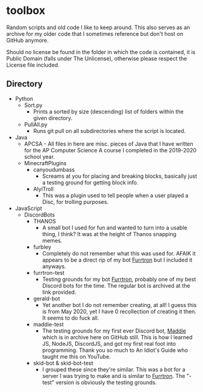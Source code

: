 # toolbox
Random scripts and old code I like to keep around. This also serves as an archive for my older code that I sometimes reference but don't host on GitHub anymore.

Should no license be found in the folder in which the code is contained, it is Public Domain (falls under The Unlicense), otherwise please respect the License file included.

## Directory

- Python
	- Sort.py
	  - Prints a sorted by size (descending) list of folders within the given directory.
	- PullAll.py
	  - Runs git pull on all subdirectories where the script is located.
- Java
	- APCSA - All files in here are misc. pieces of Java that I have written for the AP Computer Science A course I completed in the 2019-2020 school year.
	- MinecraftPlugins
		- canyoudumbass
			- Screams at you for placing and breaking blocks, basically just a testing ground for getting block info.
		- AlylTroll
			- This was a plugin used to tell people when a user played a Disc, for trolling purposes.
- JavaScript
	- DiscordBots
		- THANOS
			- A small bot I used for fun and wanted to turn into a usable thing, I think? It was at the height of Thanos snapping memes.
		- furbley
			- Completely do not remember what this was used for. AFAIK it appears to be a direct rip of my bot [Furrtron](https://github.com/ZenIsBestWolf/furrtron) but I included it anyways.
		- furrtron-test
			- Testing grounds for my bot [Furrtron](https://github.com/ZenIsBestWolf/furrtron), probably one of my best Discord bots for the time. The regular bot is archived at the link provided.
		- gerald-bot
			- Yet another bot I do not remember creating, at all! I guess this is from May 2020, yet I have 0 recollection of creating it then. It seems to do fuck all.
		- maddie-test
			- The testing grounds for my first ever Discord bot, [Maddie](https://github.com/ZenIsBestWolf/maddie-bot) which is in archive here on GitHub still. This is how I learned JS, NodeJS, DiscordJS, and got my first real foot into programming. Thank you so much to An Idiot's Guide who taught me this on YouTube.
		- skid-bot & skid-bot-test
			- I grouped these since they're similar. This was a bot for a server I was trying to make and is similar to [Furrtron](https://github.com/ZenIsBestWolf/furrtron). The "-test" version is obviously the testing grounds.
